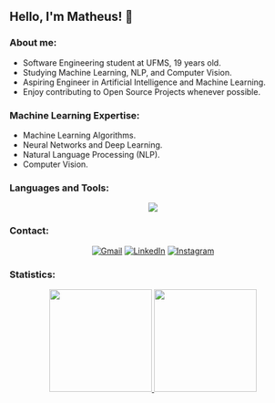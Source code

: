 ## Hello, I'm Matheus! 👋

### About me:
- Software Engineering student at UFMS, 19 years old.
- Studying Machine Learning, NLP, and Computer Vision.
- Aspiring Engineer in Artificial Intelligence and Machine Learning.
- Enjoy contributing to Open Source Projects whenever possible.

### Machine Learning Expertise:
- Machine Learning Algorithms.
- Neural Networks and Deep Learning.
- Natural Language Processing (NLP).
- Computer Vision.

### Languages and Tools:

<p align="center">
  <a href="https://skillicons.dev">
    <img src="https://skillicons.dev/icons?i=tensorflow,pytorch,sklearn,opencv,py,gcp,java,c,cpp,ts,r,nodejs,js,express,npm,bash,azure,aws,selenium,git,kubernetes,docker,postgres,mongodb,mysql,postman"/>
  </a>
</p>

### Contact:
<div align="center">

  [![Gmail](https://img.shields.io/badge/-Gmail-%23333?style=for-the-badge&logo=gmail&logoColor=white)](mailto:vinicius.matheus@ufms.br)
  [![LinkedIn](https://img.shields.io/badge/-LinkedIn-%230077B5?style=for-the-badge&logo=linkedin&logoColor=white)](https://www.linkedin.com/in/matheus-vinicius-da-silva-de-oliveira-3738851b8)
  [![Instagram](https://img.shields.io/badge/-Instagram-%23E4405F?style=for-the-badge&logo=instagram&logoColor=white)](https://www.instagram.com/matheus_sainth/)
</div>

### Statistics:
<div align="center">
  <a href="https://github.com/Neural-Matheus">
    <img height="180em" src="https://github-readme-stats.vercel.app/api?username=Neural-Matheus&show_icons=true&theme=radical&include_all_commits=true&count_private=true&bg_color=0D1117&title_color=05B6E2&text_color=FFFFFF"/>
    <img height="180em" src="https://github-readme-stats.vercel.app/api/top-langs/?username=Neural-Matheus&layout=compact&langs_count=7&theme=radical&bg_color=0D1117&title_color=05B6E2&text_color=FFFFFF"/>
  </a>
</div>

